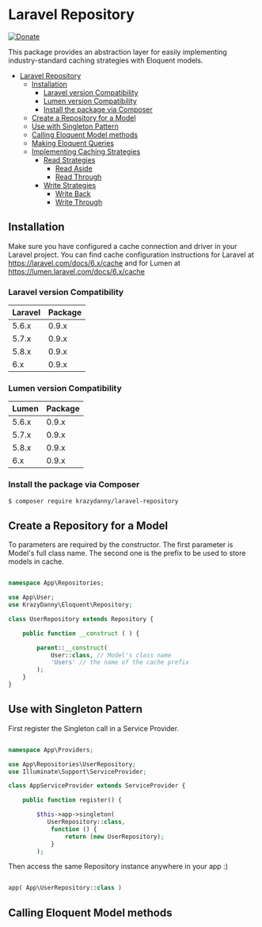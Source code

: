 Laravel Repository
===============

[![Donate](https://img.shields.io/badge/donate-paypal-blue.svg)](https://paypal.me/danielspadafora)

This package provides an abstraction layer for easily implementing industry-standard caching strategies with Eloquent models.


- [Laravel Repository](#laravel-repository)
	- [Installation](#installation)
		- [Laravel version Compatibility](#laravel-version-compatibility)
		- [Lumen version Compatibility](#lumen-version-compatibility)
		- [Install the package via Composer](#install-the-package-via-composer)
	- [Create a Repository for a Model](#create-a-repository-for-a-model)
	- [Use with Singleton Pattern](#use-with-singleton-pattern)
	- [Calling Eloquent Model methods](#model-methods)
	- [Making Eloquent Queries](#eloquent-queries)
	- [Implementing Caching Strategies](#caching-strategies)
		- [Read Strategies](#read-strategies)
			- [Read Aside](#read-aside)
			- [Read Through](#read-through)
		- [Write Strategies](#write-strategies)
			- [Write Back](#write-back)
			- [Write Through](#write-through)


Installation
------------
Make sure you have configured a cache connection and driver in your Laravel project. You can find cache configuration instructions for Laravel at https://laravel.com/docs/6.x/cache and for Lumen at https://lumen.laravel.com/docs/6.x/cache


### Laravel version Compatibility

 Laravel  | Package
:---------|:----------
 5.6.x    | 0.9.x
 5.7.x    | 0.9.x
 5.8.x    | 0.9.x
 6.x      | 0.9.x


### Lumen version Compatibility

 Lumen    | Package
:---------|:----------
 5.6.x    | 0.9.x
 5.7.x    | 0.9.x
 5.8.x    | 0.9.x
 6.x      | 0.9.x



### Install the package via Composer

```bash
$ composer require krazydanny/laravel-repository
```


Create a Repository for a Model
-------------------------------

To parameters are required by the constructor. The first parameter is Model's full class name. The second one is the prefix to be used to store models in cache.


```php

namespace App\Repositories;

use App\User;
use KrazyDanny\Eloquent\Repository;

class UserRepository extends Repository {

	public function __construct ( ) {

		parent::__construct(
			User::class, // Model's class name
			'Users' // the name of the cache prefix
		);
	}
}

```


Use with Singleton Pattern
-------------------------------

First register the Singleton call in a Service Provider.

```php

namespace App\Providers;

use App\Repositories\UserRepository;
use Illuminate\Support\ServiceProvider;

class AppServiceProvider extends ServiceProvider {

    public function register() {

        $this->app->singleton( 
           UserRepository::class, 
            function () {
                return (new UserRepository);
            }
        );

```

Then access the same Repository instance anywhere in your app :)

```php

app( App\UserRepository::class )

```


Calling Eloquent Model methods
-------------------------------

```php



```
